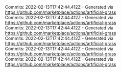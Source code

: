 Commits: 2022-02-13T17:42:44.412Z - Generated via https://github.com/marketplace/actions/artificial-grass
<br>
Commits: 2022-02-13T17:42:44.412Z - Generated via https://github.com/marketplace/actions/artificial-grass
<br>
Commits: 2022-02-13T17:42:44.412Z - Generated via https://github.com/marketplace/actions/artificial-grass
<br>
Commits: 2022-02-13T17:42:44.412Z - Generated via https://github.com/marketplace/actions/artificial-grass
<br>
Commits: 2022-02-13T17:42:44.412Z - Generated via https://github.com/marketplace/actions/artificial-grass
<br>
Commits: 2022-02-13T17:42:44.412Z - Generated via https://github.com/marketplace/actions/artificial-grass
<br>
